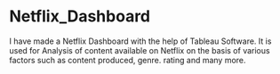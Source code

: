 # Netflix_Dashboard
I have made a Netflix Dashboard with the help of Tableau Software. It is used for Analysis of content available on Netflix on the basis of various factors such as content produced, genre. rating and many more.
